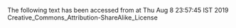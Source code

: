 The following text has been accessed from at Thu Aug 8 23:57:45 IST 2019
Creative_Commons_Attribution-ShareAlike_License
